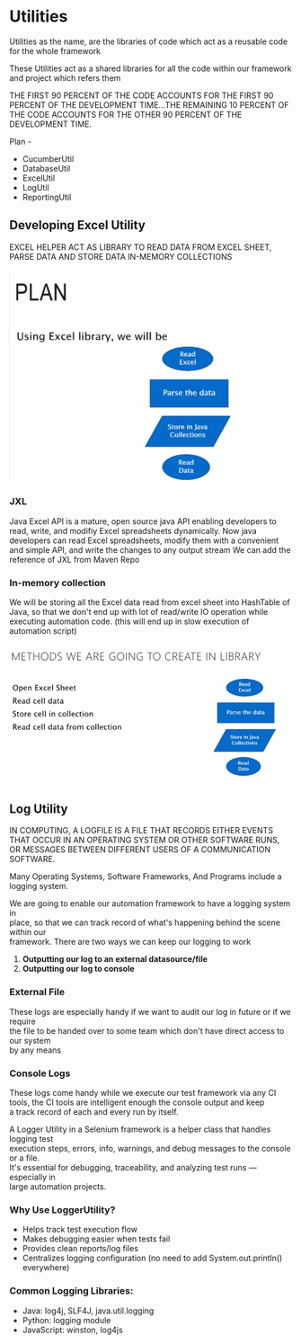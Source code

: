 # Utilities

Utilities as the name, are the libraries of code which act as a reusable code for the whole framework

These Utilities act as a shared libraries for all the code within our framework and project which refers them

THE FIRST 90 PERCENT OF THE CODE ACCOUNTS
FOR THE FIRST 90 PERCENT OF THE DEVELOPMENT
TIME...THE REMAINING 10 PERCENT OF THE CODE
ACCOUNTS FOR THE OTHER 90 PERCENT OF THE
DEVELOPMENT TIME.

Plan - 
* CucumberUtil
* DatabaseUtil
* ExcelUtil
* LogUtil
* ReportingUtil

## Developing Excel Utility
EXCEL HELPER ACT AS LIBRARY TO READ
DATA FROM EXCEL SHEET, PARSE DATA
AND STORE DATA IN-MEMORY
COLLECTIONS

![alt text](image-8.png)

### JXL

Java Excel API is a mature, open source java API enabling developers
to read, write, and modifiy Excel spreadsheets dynamically. Now java
developers can read Excel spreadsheets, modify them with a
convenient and simple API, and write the changes to any output
stream
We can add the reference of JXL from Maven Repo

### In-memory collection

We will be storing all the Excel data read from excel sheet into
HashTable of Java, so that we don't end up with lot of read/write IO
operation while executing automation code. (this will end up in slow
execution of automation script)

![alt text](image-9.png)

## Log Utility
IN COMPUTING, A LOGFILE IS A FILE THAT RECORDS EITHER EVENTS  
THAT OCCUR IN AN OPERATING SYSTEM OR OTHER SOFTWARE RUNS,  
OR MESSAGES BETWEEN DIFFERENT USERS OF A COMMUNICATION  
SOFTWARE.

Many Operating Systems, Software Frameworks, And Programs include a logging system.

We are going to enable our automation framework to have a logging system in  
place, so that we can track record of what's happening behind the scene within our  
framework.
There are two ways we can keep our logging to work
1. **Outputting our log to an external datasource/file**
2. **Outputting our log to console**

### External File
These logs are especially handy if we want to audit our log in future or if we require  
the file to be handed over to some team which don't have direct access to our system  
by any means

### Console Logs

These logs come handy while we execute our test framework via any CI  
tools, the CI tools are intelligent enough the console output and keep  
a track record of each and every run by itself.


A Logger Utility in a Selenium framework is a helper class that handles logging test   
execution steps, errors, info, warnings, and debug messages to the console or a file.   
It's essential for debugging, traceability, and analyzing test runs — especially in   
large automation projects.

### Why Use LoggerUtility?

* Helps track test execution flow  
* Makes debugging easier when tests fail  
* Provides clean reports/log files  
* Centralizes logging configuration (no need to add System.out.println() everywhere)

### Common Logging Libraries:

* Java: log4j, SLF4J, java.util.logging
* Python: logging module
* JavaScript: winston, log4js